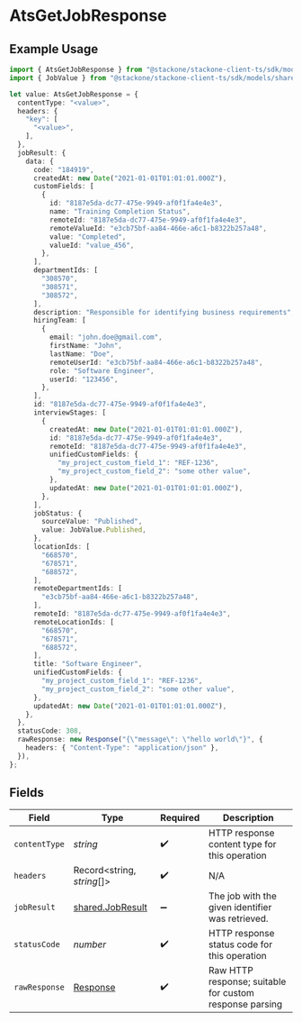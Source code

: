 # AtsGetJobResponse

## Example Usage

```typescript
import { AtsGetJobResponse } from "@stackone/stackone-client-ts/sdk/models/operations";
import { JobValue } from "@stackone/stackone-client-ts/sdk/models/shared";

let value: AtsGetJobResponse = {
  contentType: "<value>",
  headers: {
    "key": [
      "<value>",
    ],
  },
  jobResult: {
    data: {
      code: "184919",
      createdAt: new Date("2021-01-01T01:01:01.000Z"),
      customFields: [
        {
          id: "8187e5da-dc77-475e-9949-af0f1fa4e4e3",
          name: "Training Completion Status",
          remoteId: "8187e5da-dc77-475e-9949-af0f1fa4e4e3",
          remoteValueId: "e3cb75bf-aa84-466e-a6c1-b8322b257a48",
          value: "Completed",
          valueId: "value_456",
        },
      ],
      departmentIds: [
        "308570",
        "308571",
        "308572",
      ],
      description: "Responsible for identifying business requirements",
      hiringTeam: [
        {
          email: "john.doe@gmail.com",
          firstName: "John",
          lastName: "Doe",
          remoteUserId: "e3cb75bf-aa84-466e-a6c1-b8322b257a48",
          role: "Software Engineer",
          userId: "123456",
        },
      ],
      id: "8187e5da-dc77-475e-9949-af0f1fa4e4e3",
      interviewStages: [
        {
          createdAt: new Date("2021-01-01T01:01:01.000Z"),
          id: "8187e5da-dc77-475e-9949-af0f1fa4e4e3",
          remoteId: "8187e5da-dc77-475e-9949-af0f1fa4e4e3",
          unifiedCustomFields: {
            "my_project_custom_field_1": "REF-1236",
            "my_project_custom_field_2": "some other value",
          },
          updatedAt: new Date("2021-01-01T01:01:01.000Z"),
        },
      ],
      jobStatus: {
        sourceValue: "Published",
        value: JobValue.Published,
      },
      locationIds: [
        "668570",
        "678571",
        "688572",
      ],
      remoteDepartmentIds: [
        "e3cb75bf-aa84-466e-a6c1-b8322b257a48",
      ],
      remoteId: "8187e5da-dc77-475e-9949-af0f1fa4e4e3",
      remoteLocationIds: [
        "668570",
        "678571",
        "688572",
      ],
      title: "Software Engineer",
      unifiedCustomFields: {
        "my_project_custom_field_1": "REF-1236",
        "my_project_custom_field_2": "some other value",
      },
      updatedAt: new Date("2021-01-01T01:01:01.000Z"),
    },
  },
  statusCode: 308,
  rawResponse: new Response("{\"message\": \"hello world\"}", {
    headers: { "Content-Type": "application/json" },
  }),
};
```

## Fields

| Field                                                                 | Type                                                                  | Required                                                              | Description                                                           |
| --------------------------------------------------------------------- | --------------------------------------------------------------------- | --------------------------------------------------------------------- | --------------------------------------------------------------------- |
| `contentType`                                                         | *string*                                                              | :heavy_check_mark:                                                    | HTTP response content type for this operation                         |
| `headers`                                                             | Record<string, *string*[]>                                            | :heavy_check_mark:                                                    | N/A                                                                   |
| `jobResult`                                                           | [shared.JobResult](../../../sdk/models/shared/jobresult.md)           | :heavy_minus_sign:                                                    | The job with the given identifier was retrieved.                      |
| `statusCode`                                                          | *number*                                                              | :heavy_check_mark:                                                    | HTTP response status code for this operation                          |
| `rawResponse`                                                         | [Response](https://developer.mozilla.org/en-US/docs/Web/API/Response) | :heavy_check_mark:                                                    | Raw HTTP response; suitable for custom response parsing               |